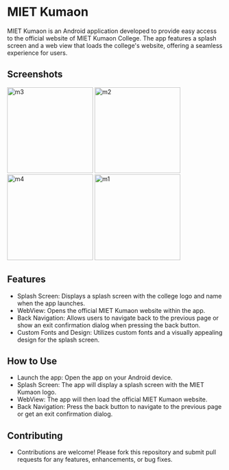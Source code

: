 # MIET Kumaon
MIET Kumaon is an Android application developed to provide easy access to the official website of MIET Kumaon College. The app features a splash screen and a web view that loads the college's website, offering a seamless experience for users.


## Screenshots
<img src="https://github.com/user-attachments/assets/e671a6a8-f002-4515-8b54-f4077b25a988" alt="m3" width="200"/>
<img src="https://github.com/user-attachments/assets/64149e83-6906-4e13-afb1-120d0941601d" alt="m2" width="200"/>
<img src="https://github.com/user-attachments/assets/50be233f-1606-4804-ba69-a78d3a5abfa8" alt="m4" width="200"/>
<img src="https://github.com/user-attachments/assets/c91a3bed-bd04-4b59-ba8d-8a319a0c4137" alt="m1" width="200"/>

## Features
- Splash Screen: Displays a splash screen with the college logo and name when the app launches.
- WebView: Opens the official MIET Kumaon website within the app.
- Back Navigation: Allows users to navigate back to the previous page or show an exit confirmation dialog when pressing the back button.
- Custom Fonts and Design: Utilizes custom fonts and a visually appealing design for the splash screen.

## How to Use
- Launch the app: Open the app on your Android device.
- Splash Screen: The app will display a splash screen with the MIET Kumaon logo.
- WebView: The app will then load the official MIET Kumaon website.
- Back Navigation: Press the back button to navigate to the previous page or get an exit confirmation dialog.

## Contributing
- Contributions are welcome! Please fork this repository and submit pull requests for any features, enhancements, or bug fixes.

